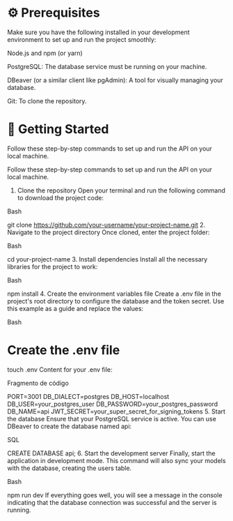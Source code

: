 # ⚙️ Prerequisites
Make sure you have the following installed in your development environment to set up and run the project smoothly:

Node.js and npm (or yarn)

PostgreSQL: The database service must be running on your machine.

DBeaver (or a similar client like pgAdmin): A tool for visually managing your database.

Git: To clone the repository.


# 🚀 Getting Started
Follow these step-by-step commands to set up and run the API on your local machine.

Follow these step-by-step commands to set up and run the API on your local machine.

1. Clone the repository
Open your terminal and run the following command to download the project code:

Bash

git clone https://github.com/your-username/your-project-name.git
2. Navigate to the project directory
Once cloned, enter the project folder:

Bash

cd your-project-name
3. Install dependencies
Install all the necessary libraries for the project to work:

Bash

npm install
4. Create the environment variables file
Create a .env file in the project's root directory to configure the database and the token secret. Use this example as a guide and replace the values:

Bash

# Create the .env file
touch .env
Content for your .env file:

Fragmento de código

PORT=3001
DB_DIALECT=postgres
DB_HOST=localhost
DB_USER=your_postgres_user
DB_PASSWORD=your_postgres_password
DB_NAME=api
JWT_SECRET=your_super_secret_for_signing_tokens
5. Start the database
Ensure that your PostgreSQL service is active. You can use DBeaver to create the database named api:

SQL

CREATE DATABASE api;
6. Start the development server
Finally, start the application in development mode. This command will also sync your models with the database, creating the users table.

Bash

npm run dev
If everything goes well, you will see a message in the console indicating that the database connection was successful and the server is running.